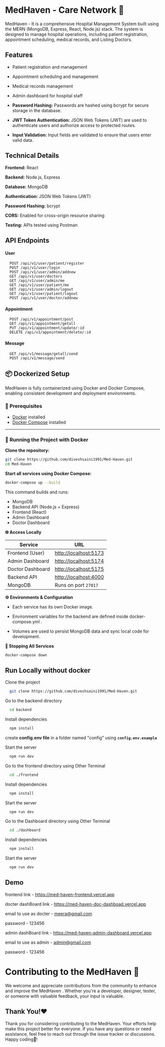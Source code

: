 # MedHaven - Care Network 🏥️

MedHaven - It is a comprehensive Hospital Management System built using the MERN (MongoDB, Express, React, Node.js) stack. The system is designed to manage hospital operations, including patient registration, appointment scheduling, medical records, and Listing Doctors.


## Features

- Patient registration and management
- Appointment scheduling and management
- Medical records management
- Admin dashboard for hospital staff

- **Password Hashing:** Passwords are hashed using bcrypt for secure storage in the database.
- **JWT Token Authentication:** JSON Web Tokens (JWT) are used to authenticate users and authorize access to protected routes.
- **Input Validation:** Input fields are validated to ensure that users enter valid data.



## Technical Details

**Frontend:** React

**Backend:** Node.js, Express

**Database:** MongoDB

**Authentication:** JSON Web Tokens (JWT)

**Password Hashing:** bcrypt

**CORS:** Enabled for cross-origin resource sharing

**Testing:**  APIs tested using Postman
## API Endpoints


#### User 

```http
  POST /api/v1/user/patient/register
  POST /api/v1/user/login
  POST /api/v1/user/admin/addnew
  GET /api/v1/user/doctors
  GET /api/v1/user/admin/me
  GET /api/v1/user/patient/me
  GET /api/v1/user/admin/logout
  GET /api/v1/user/patient/logout
  POST /api/v1/user/doctor/addnew
```

#### Appointment

```http
  POST /api/v1/appointment/post
  GET /api/v1/appointment/getall
  PUT /api/v1/appointment/update/:id
  DELETE /api/v1/appointment/delete/:id
```
#### Message

```http
  GET /api/v1/message/getall/send
  POST /api/v1/message/send
```



## 📦 Dockerized Setup

MedHaven is fully containerized using Docker and Docker Compose, enabling consistent development and deployment environments.

### 🐳 Prerequisites

- [Docker](https://www.docker.com/products/docker-desktop) installed
- [Docker Compose](https://docs.docker.com/compose/) installed

---

### 🔧 Running the Project with Docker

**Clone the repository:**

```bash
git clone https://github.com/diveshsaini1991/Med-Haven.git
cd Med-Haven
```

**Start all services using Docker Compose:**

```bash
docker-compose up --build
```
This command builds and runs:

- MongoDB
- Backend API (Node.js + Express)
- Frontend (React)
- Admin Dashboard
- Doctor Dashboard

**🌐 Access Locally**

| Service          | URL                                            |
| ---------------- | ---------------------------------------------- |
| Frontend (User)  | [http://localhost:5173](http://localhost:5173) |
| Admin Dashboard  | [http://localhost:5174](http://localhost:5174) |
| Doctor Dashboard | [http://localhost:5175](http://localhost:5175) |
| Backend API      | [http://localhost:4000](http://localhost:4000) |
| MongoDB          | Runs on port `27017`                           |

**⚙️ Environments & Configuration**

- Each service has its own Docker image.

- Environment variables for the backend are defined inside docker-compose.yml .

- Volumes are used to persist MongoDB data and sync local code for development.


**🛑 Stopping All Services**

```bash
docker-compose down
```


## Run Locally without docker

Clone the project

```bash
  git clone https://github.com/diveshsaini1991/Med-Haven.git
```
Go to the backend directory

```bash
  cd backend
```

Install dependencies

```bash
  npm install
```

create **config.env file** in a folder named "config" using **```config.env.example```**

Start the server

```bash
  npm run dev
```

Go to the frontend directory using Other Terminal

```bash
  cd ./frontend
```

Install dependencies

```bash
  npm install
```

Start the server

```bash
  npm run dev
```


Go to the Dashboard directory using Other Terminal

```bash
  cd ./dashboard
```

Install dependencies

```bash
  npm install
```

Start the server

```bash
  npm run dev
```


## Demo

frontend link - https://med-haven-frontend.vercel.app


docter dashBoard link - https://med-haven-doc-dashboad.vercel.app

email to use as docter - meera@gmail.com

password - 123456


admin dashBoard link - https://med-haven-admin-dashboard.vercel.app

email to use as admin - admin@gmail.com

password - 123456



# Contributing to the MedHaven 🤝

We welcome and appreciate contributions from the community to enhance and improve the MedHaven . Whether you're a developer, designer, tester, or someone with valuable feedback, your input is valuable.
## Thank You!❤️

Thank you for considering contributing to the MedHaven. Your efforts help make this project better for everyone. If you have any questions or need assistance, feel free to reach out through the issue tracker or discussions. Happy coding🤩!
